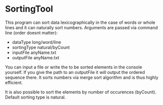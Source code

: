 # SortingTool
This program can sort data lexicographically in the case of words or whole lines and it can naturally sort numbers.
Arguments are passed via command line (order doesnt matter):
- dataType long/word/line
- sortingType natural/byCount
- inputFile anyName.txt
- outputFile anyName.txt

You can input a file or write the to be sorted elements in the console yourself.
If you give the path to an outputFile it will output the ordered sequence there.
It sorts numbers via merge sort algorithm and is thus highly efficient.

It is also possible to sort the elements by number of occurences (byCount).
Default sorting type is natural.
